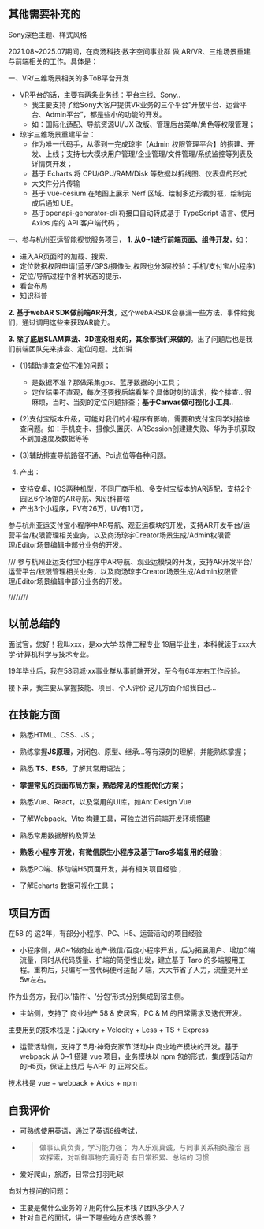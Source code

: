 ## 其他需要补充的
Sony深色主题、样式风格

2021.08~2025.07期间，在商汤科技·数字空间事业群 做 AR/VR、三维场景重建 与前端相关的工作。具体是：

一、VR/三维场景相关的多ToB平台开发
* VR平台的话，主要有两条业务线：平台主线、Sony..  
  * 我主要支持了给Sony大客户提供VR业务的三个平台“开放平台、运营平台、Admin平台”，都是些小的功能的开发。 
  * 如：国际化适配、导航资源UI/UX 改版、管理后台菜单/角色等权限管理；
* 琼宇三维场景重建平台：
  * 作为唯一代码手，从零到一完成琼宇【Admin 权限管理平台】的搭建、开发、上线；支持七大模块用户管理/企业管理/文件管理/系统监控等列表及详情页开发；
  * 基于 Echarts 将 CPU/GPU/RAM/Disk 等数据以折线图、仪表盘的形式
  * 大文件分片传输
  * 基于 vue-cesium 在地图上展示 Nerf 区域、绘制多边形裁剪框，绘制完成后通知 UE。
  * 基于openapi-generator-cli 将接口自动转成基于 TypeScript
语言、使用 Axios 库的 API 客户端代码；


一、参与杭州亚运智能视觉服务项目，
**1. 从0~1进行前端页面、组件开发**，如： 
* 进入AR页面时的加载、搜索、
* 定位数据权限申请(蓝牙/GPS/摄像头,权限也分3层校验：手机/支付宝/小程序) 
* 定位/导航过程中各种状态的提示、
* 看台布局
* 知识科普

**2. 基于webAR SDK做前端AR开发**，这个webARSDK会暴漏一些方法、事件给我们，通过调用这些来获取AR能力。

**3. 除了底层SLAM算法、3D渲染相关的，其余都我们来做的**。出了问题后也是我们前端团队先来排查、定位问题。比如讲：
  * (1)辅助排查定位不准的问题；
    * 是数据不准？那做采集gps、蓝牙数据的小工具；
    * 定位结果不直观，每次还要找后端看某个具体时刻的请求，挨个排查.. 很麻烦，当时、当刻的定位问题排查；**基于Canvas做可视化小工具**..

  * (2)支付宝版本升级，可能对我们的小程序有影响，需要和支付宝同学对接排查问题。如：手机变卡、摄像头置灰、ARSession创建建失败、华为手机获取不到加速度及数据等等
  * (3)辅助排查导航路径不通、Poi点位等各种问题。

4. 产出：
  * 支持安卓、IOS两种机型，不同厂商手机、多支付宝版本的AR适配，支持2个园区6个场馆的AR导航、知识科普啥
  * 产出3个小程序，PV有26万，UV有11万，



参与杭州亚运支付宝小程序中AR导航、观亚运模块的开发，支持AR开发平台/运营平台/权限管理相关业务，以及商汤琼宇Creator场景生成/Admin权限管理/Editor场景编辑中部分业务的开发。

/// 
参与杭州亚运支付宝小程序中AR导航、观亚运模块的开发，支持AR开发平台/运营平台/权限管理相关业务，以及商汤琼宇Creator场景生成/Admin权限管理/Editor场景编辑中部分业务的开发。





//////// 
## 以前总结的 
面试官，您好！我叫xxx，是xx大学·软件工程专业 19届毕业生，本科就读于xxx大学·计算机科学与技术专业。

19年毕业后，我在58同城·xx事业群从事前端开发，至今有6年左右工作经验。

接下来，我主要从掌握技能、项目、个人评价 这几方面介绍我自己...

## 在技能方面
* 熟悉HTML、CSS、JS；
* 熟练掌握**JS原理**，对闭包、原型、继承...等有深刻的理解，并能熟练掌握；
* 熟悉 **TS、ES6**，了解其常用语法；
* **掌握常见的页面布局方案，熟悉常见的性能优化方案**；
* 熟悉Vue、React，以及常用的UI库，如Ant Design Vue
* 了解Webpack、Vite 构建工具，可独立进行前端开发环境搭建
* 熟悉常用数据解构及算法

* **熟悉 小程序 开发，有微信原生小程序及基于Taro多端复用的经验**；
* 熟悉PC端、移动端H5页面开发，并有相关项目经验；
* 了解Echarts 数据可视化工具；

## 项目方面
在58 的 这2年，有部分小程序、PC、H5、运营活动的项目经验

* 小程序侧，从0~1做商业地产·微信/百度小程序开发，后为拓展用户、增加C端流量，同时从代码质量、扩端的简便性出发，建立基于 Taro 的多端服用工程。重构后，只编写一套代码便可适配 7 端，大大节省了人力，流量提升至5w左右。

作为业务方，我们以’插件’、‘分包’形式分别集成到宿主侧。

* 主站侧，支持了 商业地产 58 & 安居客，PC & M 的日常需求及迭代开发。

主要用到的技术栈是：jQuery + Velocity + Less + TS + Express

* 运营活动侧，支持了‘5月·神奇安家节’活动中 商业地产模块的开发。基于webpack 从 0~1 搭建 vue 项目，业务模块以 npm 包的形式，集成到活动方的H5页，保证上线后 与APP 的 正常交互。

技术栈是 vue + webpack + Axios + npm

## 自我评价
* 可熟练使用英语，通过了英语6级考试， 
* > 做事认真负责，学习能力强；
  > 为人乐观真诚，与同事关系相处融洽
  > 喜欢探索，对新鲜事物充满好奇
  > 有日常积累、总结的 习惯
* 爱好爬山，旅游，日常会打羽毛球


向对方提问的问题：
* 主要是做什么业务的？用的什么技术栈？团队多少人？
* 针对自己的面试，讲一下哪些地方应该改善？
